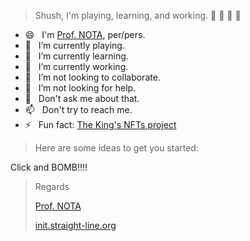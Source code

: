 > Shush, I'm playing, learning, and working. 🤫 🤫 🤫 🤫

- 😄 &nbsp; I'm [Prof. NOTA](https://deeplinks.straight-line.org/), per/pers.
- 🤙 &nbsp; I’m currently playing.
- 🌱 &nbsp; I’m currently learning.
- 🔭 &nbsp; I’m currently working.
- 👯 &nbsp; I’m not looking to collaborate.
- 🤔 &nbsp; I’m not looking for help.
- 💬 &nbsp; Don't ask me about that.
- 📫 &nbsp; Don't try to reach me.
- ⚡ &nbsp; Fun fact: [The King's NFTs project](https://iqraa.straight-line.org/the-kings-nfts/)

> Here are some ideas to get you started:

Click and BOMB!!!!

> Regards
> 
> [Prof. NOTA](https://deeplinks.straight-line.org/)
> 
> [init.straight-line.org](https://init.straight-line.org/)
> 


